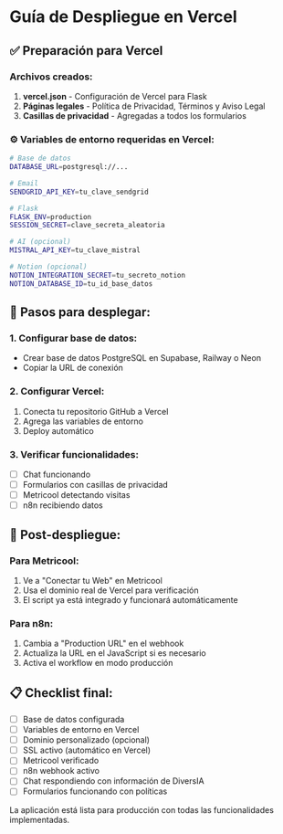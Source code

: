 # Guía de Despliegue en Vercel

## ✅ Preparación para Vercel

### Archivos creados:
1. **vercel.json** - Configuración de Vercel para Flask
2. **Páginas legales** - Política de Privacidad, Términos y Aviso Legal
3. **Casillas de privacidad** - Agregadas a todos los formularios

### ⚙️ Variables de entorno requeridas en Vercel:

```bash
# Base de datos
DATABASE_URL=postgresql://...

# Email
SENDGRID_API_KEY=tu_clave_sendgrid

# Flask
FLASK_ENV=production
SESSION_SECRET=clave_secreta_aleatoria

# AI (opcional)
MISTRAL_API_KEY=tu_clave_mistral

# Notion (opcional)
NOTION_INTEGRATION_SECRET=tu_secreto_notion
NOTION_DATABASE_ID=tu_id_base_datos
```

## 🚀 Pasos para desplegar:

### 1. Configurar base de datos:
- Crear base de datos PostgreSQL en Supabase, Railway o Neon
- Copiar la URL de conexión

### 2. Configurar Vercel:
1. Conecta tu repositorio GitHub a Vercel
2. Agrega las variables de entorno
3. Deploy automático

### 3. Verificar funcionalidades:
- [ ] Chat funcionando
- [ ] Formularios con casillas de privacidad
- [ ] Metricool detectando visitas
- [ ] n8n recibiendo datos

## 🔧 Post-despliegue:

### Para Metricool:
1. Ve a "Conectar tu Web" en Metricool
2. Usa el dominio real de Vercel para verificación
3. El script ya está integrado y funcionará automáticamente

### Para n8n:
1. Cambia a "Production URL" en el webhook
2. Actualiza la URL en el JavaScript si es necesario
3. Activa el workflow en modo producción

## 📋 Checklist final:
- [ ] Base de datos configurada
- [ ] Variables de entorno en Vercel
- [ ] Dominio personalizado (opcional)
- [ ] SSL activo (automático en Vercel)
- [ ] Metricool verificado
- [ ] n8n webhook activo
- [ ] Chat respondiendo con información de DiversIA
- [ ] Formularios funcionando con políticas

La aplicación está lista para producción con todas las funcionalidades implementadas.